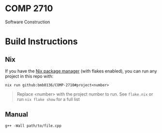 # COMP 2710

Software Construction

# Build Instructions

## Nix

If you have the [Nix package manager](https://nixos.org) (with flakes enabled), you can run any project in this repo with:
```
nix run github:bmb0136/COMP-2710#project<number>
```

> Replace \<number\> with the project number to run. See `flake.nix` or run `nix flake show` for a full list

## Manual

```
g++ -Wall path/to/file.cpp
```
